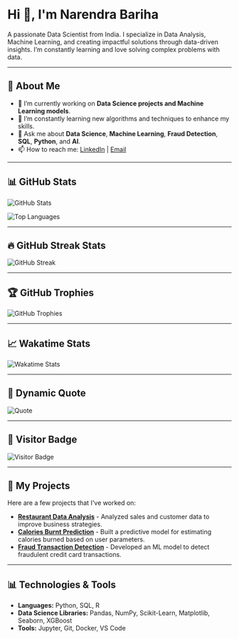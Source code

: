 # Hi 👋, I'm Narendra Bariha

A passionate Data Scientist from India. I specialize in Data Analysis, Machine Learning, and creating impactful solutions through data-driven insights. I’m constantly learning and love solving complex problems with data.

---

## 🚀 About Me
- 🔭 I’m currently working on **Data Science projects and Machine Learning models**.
- 🌱 I’m constantly learning new algorithms and techniques to enhance my skills.
- 💬 Ask me about **Data Science**, **Machine Learning**, **Fraud Detection**, **SQL**, **Python**, and **AI**.
- 📫 How to reach me: [LinkedIn](https://www.linkedin.com/in/narendrabariha) | [Email](mailto:your-email@example.com)

---

## 📊 GitHub Stats

![GitHub Stats](https://github-readme-stats.vercel.app/api?username=ErNarendraBariha&show_icons=true&hide_title=true&hide=prs&count_private=true&theme=radical)

![Top Languages](https://github-readme-stats.vercel.app/api/top-langs/?username=ErNarendraBariha&layout=compact&theme=radical)

---

## 🔥 GitHub Streak Stats

![GitHub Streak](https://github-readme-streak-stats.herokuapp.com/?user=ErNarendraBariha&theme=radical)

---

## 🏆 GitHub Trophies

![GitHub Trophies](https://github-profile-trophy.vercel.app/?username=ErNarendraBariha&theme=radical)

---

## 📈 Wakatime Stats

![Wakatime Stats](https://github-readme-stats.vercel.app/api/wakatime?username=ErNarendraBariha&theme=radical)

---

## 📝 Dynamic Quote

![Quote](https://quotes-github-readme.vercel.app/api?type=horizontal&theme=radical)

---

## 🧮 Visitor Badge

![Visitor Badge](https://visitor-badge.glitch.me/badge?page_id=ErNarendraBariha)

---

## 💼 My Projects

Here are a few projects that I've worked on:

- **[Restaurant Data Analysis](https://github.com/ErNarendraBariha/restaurant-data-analysis)** - Analyzed sales and customer data to improve business strategies.
- **[Calories Burnt Prediction](https://github.com/ErNarendraBariha/calories-burnt-prediction)** - Built a predictive model for estimating calories burned based on user parameters.
- **[Fraud Transaction Detection](https://github.com/ErNarendraBariha/fraud-detection)** - Developed an ML model to detect fraudulent credit card transactions.

---

## 📊 Technologies & Tools
- **Languages:** Python, SQL, R
- **Data Science Libraries:** Pandas, NumPy, Scikit-Learn, Matplotlib, Seaborn, XGBoost
- **Tools:** Jupyter, Git, Docker, VS Code
